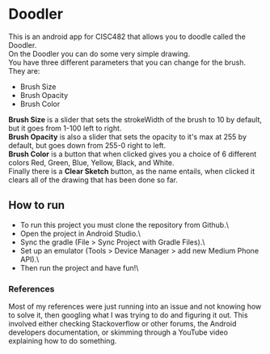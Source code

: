 # Doodler
This is an android app for CISC482 that allows you to doodle called the Doodler.\
On the Doodler you can do some very simple drawing.\
You have three different parameters that you can change for the brush.\
They are:
- Brush Size
- Brush Opacity
- Brush Color

**Brush Size** is a slider that sets the strokeWidth of the brush to 10 by default, but it goes from 1-100 left to right.\
**Brush Opacity** is also a slider that sets the opacity to it's max at 255 by default, but goes down from 255-0 right to left.\
**Brush Color** is a button that when clicked gives you a choice of 6 different colors Red, Green, Blue, Yellow, Black, and White.\
Finally there is a **Clear Sketch** button, as the name entails, when clicked it clears all of the drawing that has been done so far.

## How to run
- To run this project you must clone the repository from Github.\
- Open the project in Android Studio.\
- Sync the gradle (File > Sync Project with Gradle Files).\
- Set up an emulator (Tools > Device Manager > add new Medium Phone API).\
- Then run the project and have fun!\

### References
Most of my references were just running into an issue and not knowing how to solve it, then googling what I was trying to do and figuring it out. This involved either checking Stackoverflow or other forums, the Android developers documentation, or skimming through a YouTube video explaining how to do something.
